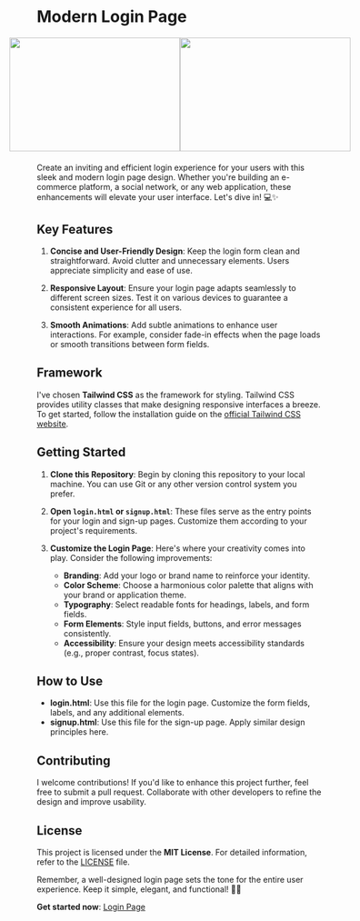 # Modern Login Page
<div align="center" style="display:flex; justify-content: center; margin:20px;">
   <img width="300px" height="200px" src="https://tailwindflex.com/public/images/thumbnails/modern-login-page/canvas.min.webp?v=1">
   <img width="300px" height="200px" src="https://tailwindflex.com/public/images/thumbnails/modern-sign-up-page/canvas.min.webp?v=1">
</div>

Create an inviting and efficient login experience for your users with this sleek and modern login page design. Whether you're building an e-commerce platform, a social network, or any web application, these enhancements will elevate your user interface. Let's dive in! 💻✨

## Key Features

1. **Concise and User-Friendly Design**: Keep the login form clean and straightforward. Avoid clutter and unnecessary elements. Users appreciate simplicity and ease of use.

2. **Responsive Layout**: Ensure your login page adapts seamlessly to different screen sizes. Test it on various devices to guarantee a consistent experience for all users.

3. **Smooth Animations**: Add subtle animations to enhance user interactions. For example, consider fade-in effects when the page loads or smooth transitions between form fields.

## Framework

I've chosen **Tailwind CSS** as the framework for styling. Tailwind CSS provides utility classes that make designing responsive interfaces a breeze. To get started, follow the installation guide on the [official Tailwind CSS website](https://tailwindcss.com/docs/installation).

## Getting Started

1. **Clone this Repository**: Begin by cloning this repository to your local machine. You can use Git or any other version control system you prefer.

2. **Open `login.html` or `signup.html`**: These files serve as the entry points for your login and sign-up pages. Customize them according to your project's requirements.

3. **Customize the Login Page**: Here's where your creativity comes into play. Consider the following improvements:

   - **Branding**: Add your logo or brand name to reinforce your identity.
   - **Color Scheme**: Choose a harmonious color palette that aligns with your brand or application theme.
   - **Typography**: Select readable fonts for headings, labels, and form fields.
   - **Form Elements**: Style input fields, buttons, and error messages consistently.
   - **Accessibility**: Ensure your design meets accessibility standards (e.g., proper contrast, focus states).

## How to Use

- **login.html**: Use this file for the login page. Customize the form fields, labels, and any additional elements.
- **signup.html**: Use this file for the sign-up page. Apply similar design principles here.

## Contributing

I welcome contributions! If you'd like to enhance this project further, feel free to submit a pull request. Collaborate with other developers to refine the design and improve usability.

## License

This project is licensed under the **MIT License**. For detailed information, refer to the [LICENSE](./LICENSE) file.

Remember, a well-designed login page sets the tone for the entire user experience. Keep it simple, elegant, and functional! 🚀🔑

**Get started now**: [Login Page](https://tailwindcss.com/docs/installation)
